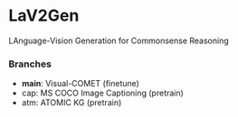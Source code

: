 # LaV2Gen
LAnguage-Vision Generation for Commonsense Reasoning

### Branches

- **main**: Visual-COMET (finetune)
- cap: MS COCO Image Captioning (pretrain)
- atm: ATOMIC KG (pretrain)
